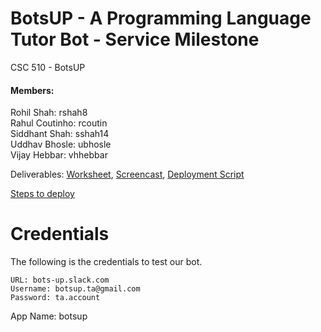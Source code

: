 # BotsUP - A Programming Language Tutor Bot - Service Milestone
CSC 510 - BotsUP

#### Members:
Rohil Shah: rshah8  
Rahul Coutinho: rcoutin  
Siddhant Shah: sshah14  
Uddhav Bhosle: ubhosle  
Vijay Hebbar: vhhebbar  

Deliverables:  [Worksheet](WORKSHEET.md), [Screencast](), [Deployment Script](bot-deploy.yml)

[Steps to deploy](deploymentSteps.md)

# Credentials
The following is the credentials to test our bot.

```
URL: bots-up.slack.com
Username: botsup.ta@gmail.com
Password: ta.account
```

App Name: botsup